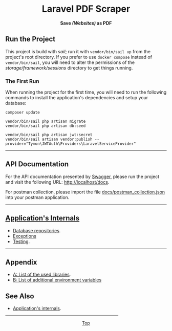 <span align="center">

<h1 id="top">Laravel PDF Scraper</h1>

**Save *(Websites)* as PDF**

</span>

## Run the Project

This project is build with *sail*; run it with `vendor/bin/sail up` from the project's root directory.
If you prefer to use `docker compose` instead of `vendor/bin/sail`, you will need to alter the permissions of the *storage/framework/sessions* directory to get things running.

### The First Run

When running the project for the first time, you will need to run the following commands to install the application's dependencies and setup your database:

```shell
composer update

vendor/bin/sail php artisan migrate
vendor/bin/sail php artisan db:seed

vendor/bin/sail php artisan jwt:secret
vendor/bin/sail artisan vendor:publish --provider="Tymon\JWTAuth\Providers\LaravelServiceProvider"
```

***

## API Documentation

For the API documentation presented by [Swagger](https://swagger.io/), please run the project and visit the following URL: [http://localhost/docs](http://localhost/docs).

For postman collection, please import the file [docs/postman_collection.json](postman_collection.json) into your postman application.

***

## [Application's Internals](internals/index.md)

- [Database repositories](internals/db-repositories.md).
- [Exceptions](internals/exceptions.md)
- [Testing](internals/testing.md).

***

## Appendix

- [A: List of the used libraries](appendix/libraries.md).
- [B: List of additional environment variables](appendix/env.md)

## See Also

- [Application's internals](internals/index.md).

<span align="center">

<hr width="70%">

[Top](#top)

</span>
